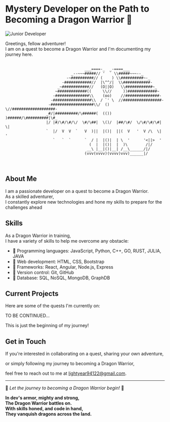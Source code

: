 # Mystery Developer on the Path to Becoming a Dragon Warrior 🐉

![Junior Developer](https://media.giphy.com/media/xTk2YPyZ08C7qL41YA/giphy.gif)<br/>


Greetings, fellow adventurer! <br/>
I am on a quest to become a Dragon Warrior and I'm documenting my journey here.<br/>
<br/>

                                       ___====-_  _-====___
                                 _--~~~#####// '  ` \\#####~~~--_
                               -~##########// (    ) \\##########~-_
                             -############//  |\^^/|  \\############-
                           _~############//   (O||O)   \\############~_
                          ~#############((     \\//     ))#############~
                         -###############\\    (oo)    //###############-
                        -#################\\  / `' \  //#################-
                       -###################\\/  ()  \//###################-
                      _#/|##########/\######(  (())  )######/\##########|\#_
                      |/ |#/\#/\#/\/  \#/\##|  \()/  |##/\#/  \/\#/\#/\#| \|
                      `  |/  V  V  `   V  )||  |()|  ||(  V   '  V /\  \|  '
                         `   `  `      `  / |  |()|  | \  '      '<||>  '
                                         (  |  |()|  |  )\        /|/
                                        __\ |__|()|__| /__\______/|/
                                       (vvv(vvvv)(vvvv)vvv)______|/
<br/>

## About Me


I am a passionate developer on a quest to become a Dragon Warrior. <br/>
As a skilled adventurer, <br/>
I constantly explore new technologies and hone my skills to prepare for the challenges ahead

## Skills
As a Dragon Warrior in training, <br/>
I have a variety of skills to help me overcome any obstacle:


- 🔰 Programming languages: JavaScript, Python, C++, GO, RUST, JULIA, JAVA
- 🔰 Web development: HTML, CSS, Bootstrap
- 🔰 Frameworks: React, Angular, Node.js, Express
- 🔰 Version control: Git, GitHub
- 🔰 Database: SQL, NoSQL, MongoDB, GraphDB

## Current Projects
Here are some of the quests I'm currently on:

TO BE CONTINUED... 

This is just the beginning of my journey!

## Get in Touch

If you're interested in collaborating on a quest, sharing your own adventure, 

or simply following my journey to becoming a Dragon Warrior, 

feel free to reach out to me at lightyear94122@gmail.com.


---
🐉 *Let the journey to becoming a Dragon Warrior begin!* 🐉



**In dev's armor, mighty and strong,<br/> 
The Dragon Warrior battles on.<br/>
With skills honed, and code in hand,<br/>
They vanquish dragons across the land.** 
